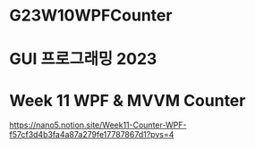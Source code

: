 # G23W10WPFCounter

# GUI 프로그래밍 2023
# Week 11 WPF & MVVM Counter

https://nano5.notion.site/Week11-Counter-WPF-f57cf3d4b3fa4a87a279fe17787867d1?pvs=4
